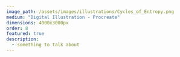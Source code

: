```yaml
---
image_path: /assets/images/illustrations/Cycles_of_Entropy.png
medium: "Digital Illustration - Procreate"
dimensions: 4000x3000px 
order: 8
featured: true
description:
  - something to talk about 
---
```


